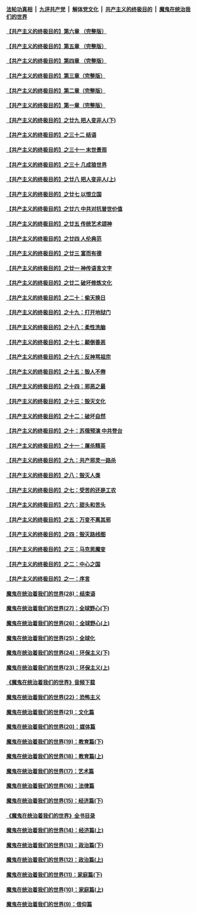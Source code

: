 ####  [法轮功真相](../../../../basic/blob/master/README.md?t=02271152) &nbsp;|&nbsp; [九评共产党](../../../../9ping.md/blob/master/README.md?t=02271152) &nbsp;|&nbsp; [解体党文化](../../../../jtdwh.md/blob/master/README.md?t=02271152)  &nbsp;|&nbsp; [共产主义的终极目的](../../../../gczydzjmd.md/blob/master/README.md?t=02271152) &nbsp;|&nbsp; [魔鬼在统治我们的世界](../../../../mgztzwmdsj.md/blob/master/README.md?t=02271152) 

#### [【共产主义的终极目的】第六章 （完整版）](../pages/nsc422/n11428913.md?t=02271152) 

#### [【共产主义的终极目的】第五章 （完整版）](../pages/nsc422/n11428912.md?t=02271152) 

#### [【共产主义的终极目的】第四章 （完整版）](../pages/nsc422/n11428907.md?t=02271152) 

#### [【共产主义的终极目的】第三章（完整版）](../pages/nsc422/n11428848.md?t=02271152) 

#### [【共产主义的终极目的】第二章（完整版）](../pages/nsc422/n11428831.md?t=02271152) 

#### [【共产主义的终极目的】第一章（完整版）](../pages/nsc422/n11417651.md?t=02271152) 

#### [【共产主义的终极目的】之廿九 把人变非人(下)](../pages/nsc422/n11344140.md?t=02271152) 

#### [【共产主义的终极目的】之三十二 结语](../pages/nsc422/n11360535.md?t=02271152) 

#### [【共产主义的终极目的】之三十一 末世景观](../pages/nsc422/n11351129.md?t=02271152) 

#### [【共产主义的终极目的】之三十 几成狼世界](../pages/nsc422/n11348280.md?t=02271152) 

#### [【共产主义的终极目的】之廿八 把人变非人(上)](../pages/nsc422/n11340492.md?t=02271152) 

#### [【共产主义的终极目的】之廿七 以恨立国](../pages/nsc422/n11336944.md?t=02271152) 

#### [【共产主义的终极目的】之廿六 中共对抗普世价值](../pages/nsc422/n11324785.md?t=02271152) 

#### [【共产主义的终极目的】之廿五 传统艺术颂神](../pages/nsc422/n11296396.md?t=02271152) 

#### [【共产主义的终极目的】之廿四 人伦典范](../pages/nsc422/n11296397.md?t=02271152) 

#### [【共产主义的终极目的】之廿三 富而有德](../pages/nsc422/n11283598.md?t=02271152) 

#### [【共产主义的终极目的】之廿一 神传语言文字](../pages/nsc422/n11263265.md?t=02271152) 

#### [【共产主义的终极目的】之廿二 破坏修炼文化](../pages/nsc422/n11245728.md?t=02271152) 

#### [【共产主义的终极目的】之二十：偷天换日](../pages/nsc422/n11238846.md?t=02271152) 

#### [【共产主义的终极目的】之十九：打开地狱门](../pages/nsc422/n11206376.md?t=02271152) 

#### [【共产主义的终极目的】之十八：柔性洗脑](../pages/nsc422/n11199994.md?t=02271152) 

#### [【共产主义的终极目的】之十七：颠倒善恶](../pages/nsc422/n11179782.md?t=02271152) 

#### [【共产主义的终极目的】之十六：反神骂祖宗](../pages/nsc422/n11166798.md?t=02271152) 

#### [【共产主义的终极目的】之十五：毁人不倦](../pages/nsc422/n11166792.md?t=02271152) 

#### [【共产主义的终极目的】之十四：邪恶之最](../pages/nsc422/n11150249.md?t=02271152) 

#### [【共产主义的终极目的】之十三：毁灭文化](../pages/nsc422/n11135227.md?t=02271152) 

#### [【共产主义的终极目的】之十二：破坏自然](../pages/nsc422/n11135214.md?t=02271152) 

#### [【共产主义的终极目的】之十：苏俄预演 中共登台](../pages/nsc422/n11118424.md?t=02271152) 

#### [【共产主义的终极目的】之十一：屠杀精英](../pages/nsc422/n11118442.md?t=02271152) 

#### [【共产主义的终极目的】之九：共产邪灵一路杀](../pages/nsc422/n11114139.md?t=02271152) 

#### [【共产主义的终极目的】之八：毁灭人类](../pages/nsc422/n11108503.md?t=02271152) 

#### [【共产主义的终极目的】之七：受苦的还是工农](../pages/nsc422/n11101809.md?t=02271152) 

#### [【共产主义的终极目的】之六：甜头和苦头](../pages/nsc422/n11096971.md?t=02271152) 

#### [【共产主义的终极目的】之五：万变不离其邪](../pages/nsc422/n11091285.md?t=02271152) 

#### [【共产主义的终极目的】之四：毁灭路线图](../pages/nsc422/n11086284.md?t=02271152) 

#### [【共产主义的终极目的】之三：马克思魔变](../pages/nsc422/n11061941.md?t=02271152) 

#### [【共产主义的终极目的】之二：中心之国](../pages/nsc422/n11047728.md?t=02271152) 

#### [【共产主义的终极目的】之一：序言](../pages/nsc422/n11086077.md?t=02271152) 

#### [魔鬼在统治着我们的世界(28)：结束语](../pages/nsc422/n10936246.md?t=02271152) 

#### [魔鬼在统治着我们的世界(27)：全球野心(下)](../pages/nsc422/n10928319.md?t=02271152) 

#### [魔鬼在统治着我们的世界(26)：全球野心(上)](../pages/nsc422/n10900318.md?t=02271152) 

#### [魔鬼在统治着我们的世界(25)：全球化](../pages/nsc422/n10788205.md?t=02271152) 

#### [魔鬼在统治着我们的世界(24)：环保主义(下)](../pages/nsc422/n10695307.md?t=02271152) 

#### [魔鬼在统治着我们的世界(23)：环保主义(上)](../pages/nsc422/n10688613.md?t=02271152) 

#### [《魔鬼在统治着我们的世界》音频下载](../pages/nsc422/n10635553.md?t=02271152) 

#### [魔鬼在统治着我们的世界(22)：恐怖主义](../pages/nsc422/n10614727.md?t=02271152) 

#### [魔鬼在统治着我们的世界(21)：文化篇](../pages/nsc422/n10597706.md?t=02271152) 

#### [魔鬼在统治着我们的世界(20)：媒体篇](../pages/nsc422/n10586579.md?t=02271152) 

#### [魔鬼在统治着我们的世界(19)：教育篇(下)](../pages/nsc422/n10564808.md?t=02271152) 

#### [魔鬼在统治着我们的世界(18)：教育篇(上)](../pages/nsc422/n10526970.md?t=02271152) 

#### [魔鬼在统治着我们的世界(17)：艺术篇](../pages/nsc422/n10499093.md?t=02271152) 

#### [魔鬼在统治着我们的世界(16)：法律篇](../pages/nsc422/n10485969.md?t=02271152) 

#### [魔鬼在统治着我们的世界(15)：经济篇(下)](../pages/nsc422/n10469975.md?t=02271152) 

#### [《魔鬼在统治着我们的世界》全书目录](../pages/nsc422/n10464261.md?t=02271152) 

#### [魔鬼在统治着我们的世界(14)：经济篇(上)](../pages/nsc422/n10457370.md?t=02271152) 

#### [魔鬼在统治着我们的世界(13)：政治篇(下)](../pages/nsc422/n10448270.md?t=02271152) 

#### [魔鬼在统治着我们的世界(12)：政治篇(上)](../pages/nsc422/n10444576.md?t=02271152) 

#### [魔鬼在统治着我们的世界(11)：家庭篇(下)](../pages/nsc422/n10440961.md?t=02271152) 

#### [魔鬼在统治着我们的世界(10)：家庭篇(上)](../pages/nsc422/n10435448.md?t=02271152) 

#### [魔鬼在统治着我们的世界(9)：信仰篇](../pages/nsc422/n10432159.md?t=02271152) 

